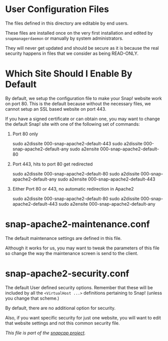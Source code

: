 
User Configuration Files
========================

The files defined in this directory are editable by end users.

These files are installed once on the very first installation and edited
by `snapmanagerdaemon` or manually by system administrators.

They will never get updated and should be secure as it is because the
real security happens in files that we consider as being READ-ONLY.


Which Site Should I Enable By Default
=====================================

By default, we setup the configuration file to make your Snap! website
work on port 80. This is the default because without the necessary files,
we cannot setup an SSL based website on port 443.

If you have a signed certificate or can obtain one, you may want to change
the default Snap! site with one of the following set of commands:

1. Port 80 only

    sudo a2dissite 000-snap-apache2-default-443
    sudo a2dissite 000-snap-apache2-default-any
    sudo a2ensite 000-snap-apache2-default-80

2. Port 443, hits to port 80 get redirected

    sudo a2dissite 000-snap-apache2-default-80
    sudo a2dissite 000-snap-apache2-default-any
    sudo a2ensite 000-snap-apache2-default-443

3. Either Port 80 or 443, no automatic redirection in Apache2

    sudo a2dissite 000-snap-apache2-default-80
    sudo a2dissite 000-snap-apache2-default-443
    sudo a2ensite 000-snap-apache2-default-any


snap-apache2-maintenance.conf
=============================

The default maintenance settings are defined in this file.

Although it works for us, you may want to tweak the parameters of this
file so change the way the maintenance screen is send to the client.


snap-apache2-security.conf
==========================

The default User defined security options. Remember that these will
be included by all the `<VirtualHost ...>` definitions pertaining to
Snap! (unless you change that scheme.)

By default, there are no additional option for security.

Also, if you want specific security for just one website, you will want
to edit that website settings and not this common security file.


_This file is part of the [snapcpp project](http://snapwebsites.org/)._
